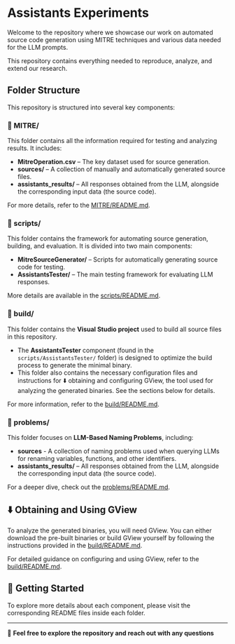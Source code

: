 # Assistants Experiments

Welcome to the repository where we showcase our work on automated source code generation using MITRE techniques and various data needed for the LLM prompts. 

This repository contains everything needed to reproduce, analyze, and extend our research.

## Folder Structure
This repository is structured into several key components:

### 📂 MITRE/
This folder contains all the information required for testing and analyzing results. It includes:  
- **MitreOperation.csv** – The key dataset used for source generation.  
- **sources/** – A collection of manually and automatically generated source files.  
- **assistants_results/** – All responses obtained from the LLM, alongside the corresponding input data (the source code).  

For more details, refer to the [MITRE/README.md](MiTRE/README.md).

### 📂 scripts/
This folder contains the framework for automating source generation, building, and evaluation. It is divided into two main components:  
- **MitreSourceGenerator/** – Scripts for automatically generating source code for testing.  
- **AssistantsTester/** – The main testing framework for evaluating LLM responses.  

More details are available in the [scripts/README.md](scripts/README.md).

### 📂 build/
This folder contains the **Visual Studio project** used to build all source files in this repository.  
- The **AssistantsTester** component (found in the `scripts/AssistantsTester/` folder) is designed to optimize the build process to generate the minimal binary.  
- This folder also contains the necessary configuration files and instructions for ⬇️ obtaining and configuring GView, the tool used for analyzing the generated binaries.  See the sections below for details.

For more information, refer to the [build/README.md](build/README.md).

### 📂 problems/
This folder focuses on **LLM-Based Naming Problems**, including:  
- **sources** - A collection of naming problems used when querying LLMs for renaming variables, functions, and other identifiers.  
- **assistants_results/** – All responses obtained from the LLM, alongside the corresponding input data (the source code).   

For a deeper dive, check out the [problems/README.md](problems/README.md).


## ⬇️ Obtaining and Using GView

To analyze the generated binaries, you will need GView. You can either download the pre-built binaries or build GView yourself by following the instructions provided in the [build/README.md](build/README.md).

For detailed guidance on configuring and using GView, refer to the [build/README.md](build/README.md).

## 📖 Getting Started  

To explore more details about each component, please visit the corresponding README files inside each folder.

---

🚀 **Feel free to explore the repository and reach out with any questions**
